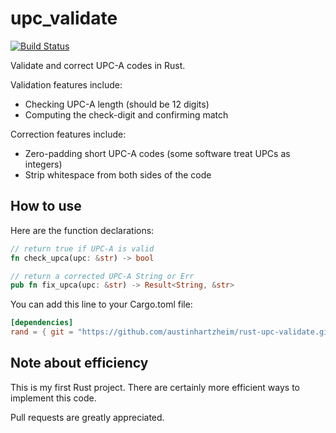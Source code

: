 # upc_validate
[![Build Status](https://travis-ci.org/austinhartzheim/rust-upc-validate.svg?branch=master)](https://travis-ci.org/austinhartzheim/rust-upc-validate)

Validate and correct UPC-A codes in Rust.

Validation features include:
* Checking UPC-A length (should be 12 digits)
* Computing the check-digit and confirming match

Correction features include:
* Zero-padding short UPC-A codes (some software treat UPCs as integers)
* Strip whitespace from both sides of the code

## How to use
Here are the function declarations:
```rust
// return true if UPC-A is valid
fn check_upca(upc: &str) -> bool

// return a corrected UPC-A String or Err
pub fn fix_upca(upc: &str) -> Result<String, &str>
```

You can add this line to your Cargo.toml file:
```toml
[dependencies]
rand = { git = "https://github.com/austinhartzheim/rust-upc-validate.git" }
```

## Note about efficiency
This is my first Rust project. There are certainly more efficient ways to implement this code.

Pull requests are greatly appreciated.